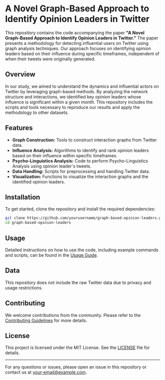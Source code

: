 # A Novel Graph-Based Approach to Identify Opinion Leaders in Twitter

This repository contains the code accompanying the paper **"A Novel Graph-Based Approach to Identify Opinion Leaders in Twitter."** The paper presents a methodology for detecting influential users on Twitter using graph analysis techniques. Our approach focuses on identifying opinion leaders based on their influence during specific timeframes, independent of when their tweets were originally generated.

## Overview

In our study, we aimed to understand the dynamics and influential actors on Twitter by leveraging graph-based methods. By analyzing the network structure and interactions, we identified key opinion leaders whose influence is significant within a given month. This repository includes the scripts and tools necessary to reproduce our results and apply the methodology to other datasets.

## Features

- **Graph Construction:** Tools to construct interaction graphs from Twitter data.
- **Influence Analysis:** Algorithms to identify and rank opinion leaders based on their influence within specific timeframes.
- **Psycho-Linguistics Analysis:** Code to perform Psycho-Linguistics Analysis using opinion leader's tweets.
- **Data Handling:** Scripts for preprocessing and handling Twitter data.
- **Visualization:** Functions to visualize the interaction graphs and the identified opinion leaders.

## Installation

To get started, clone the repository and install the required dependencies:

```bash
git clone https://github.com/yourusername/graph-based-opinion-leaders.git
cd graph-based-opinion-leaders
```

## Usage

Detailed instructions on how to use the code, including example commands and scripts, can be found in the [Usage Guide](USAGE.md).

## Data

This repository does not include the raw Twitter data due to privacy and usage restrictions.

## Contributing

We welcome contributions from the community. Please refer to the [Contributing Guidelines](CONTRIBUTING.md) for more details.

## License

This project is licensed under the MIT License. See the [LICENSE](LICENSE) file for details.

---

For any questions or issues, please open an issue in this repository or contact us at [your-email@example.com](mailto:luca.mariotti@unimore.it).
